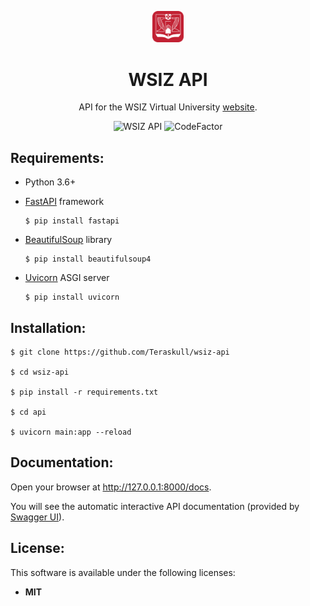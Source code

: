 <p align="center">
  <a href="https://wsiz.rzeszow.pl/"><img src="wsiz_logo.png" width="10%"></a>
</p>
<h1 align="center">
  WSIZ API
</h1>

<p align="center">
  API for the WSIZ Virtual University <a href="https://wu.wsiz.edu.pl/">website</a>.
</p>

<p align="center">
  <a style="text-decoration:none" href="https://pydebloatx.com:1327">
    <img src="https://img.shields.io/website?label=API&style=flat-square&up_color=00B16A&url=https%3A%2F%2Fpydebloatx.com%3A1327" alt="WSIZ API" />
  </a>
  <a style="text-decoration:none" href="https://www.codefactor.io/repository/github/teraskull/wsiz-api">
    <img src="https://www.codefactor.io/repository/github/teraskull/wsiz-api/badge?style=flat-square" alt="CodeFactor" />
  </a>
</p>

## Requirements:

* Python 3.6+

* [FastAPI](https://github.com/tiangolo/fastapi) framework
    ```console
    $ pip install fastapi
    ```
* [BeautifulSoup](https://pypi.org/project/beautifulsoup4/) library
    ```console
    $ pip install beautifulsoup4
    ```
* [Uvicorn](http://www.uvicorn.org/) ASGI server
    ```console
    $ pip install uvicorn
    ```

## Installation:

```console
$ git clone https://github.com/Teraskull/wsiz-api

$ cd wsiz-api

$ pip install -r requirements.txt

$ cd api

$ uvicorn main:app --reload
```

## Documentation:

Open your browser at http://127.0.0.1:8000/docs.

You will see the automatic interactive API documentation (provided by [Swagger UI](https://github.com/swagger-api/swagger-ui)).


## License:

This software is available under the following licenses:

  * **MIT**
  

